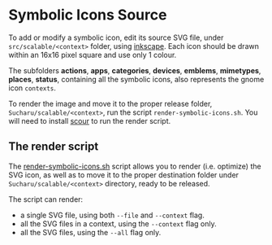 # Symbolic Icons Source

To add or modify a symbolic icon, edit its source SVG file, under `src/scalable/<context>` folder, using [inkscape]. Each icon should be drawn within an 16x16 pixel square and use only 1 colour.

The subfolders **actions**, **apps**, **categories**, **devices**, **emblems**, **mimetypes**, **places**, **status**, containing all the symbolic icons, also represents the gnome icon `contexts`.

To render the image and move it to the proper release folder, `Sucharu/scalable/<context>`, run the script `render-symbolic-icons.sh`. You will need to install [scour] to run the render script.



## The render script

The [render-symbolic-icons.sh](render-symbolic-icons.sh) script allows you to render (i.e. optimize) the SVG icon, as well as to move it to the proper destination folder under `Sucharu/scalable/<context>` directory, ready to be released.

The script can render:
- a single SVG file, using both `--file` and `--context` flag.
- all the SVG files in a context, using the `--context` flag only.
- all the SVG files, using the `--all` flag only.


[inkscape]: https://inkscape.org/
[scour]: https://github.com/scour-project/scour
